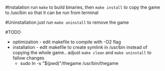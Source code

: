 #Instalation
run `make` to build binaries, then `make install` to copy the game to /usr/bin so that it can be run from terminal

#Uninstallation
just run `make uninstall` to remove the game

#TODO
- optimization - edit makefile to compile with -O2 flag
- installation - edit makefile to create symlink in /usr/bin instead of copying the whole game.. adjust `make clean` and `make uninstall` to fallow changes
	- sudo ln -s "$(pwd)"/thegame /usr/bin/thegame